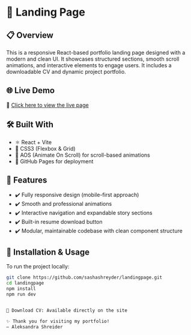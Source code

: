 # 🌟 Landing Page

## 📋 Overview  
This is a responsive React-based portfolio landing page designed with a modern and clean UI. It showcases structured sections, smooth scroll animations, and interactive elements to engage users. It includes a downloadable CV and dynamic project portfolio.

## 🌐 Live Demo  
🔗 [Click here to view the live page](https://sashashreyder.github.io/landingpage/)

## 🛠️ Built With  
- ⚛️ React + Vite  
- 💅 CSS3 (Flexbox & Grid)  
- 🎯 AOS (Animate On Scroll) for scroll-based animations  
- 📄 GitHub Pages for deployment  

## 📌 Features  
- ✔️ Fully responsive design (mobile-first approach)  
- ✔️ Smooth and professional animations  
- ✔️ Interactive navigation and expandable story sections  
- ✔️ Built-in resume download button  
- ✔️ Modular, maintainable codebase with clean component structure  

## 🚀 Installation & Usage  

To run the project locally:

```bash
git clone https://github.com/sashashreyder/landingpage.git
cd landingpage
npm install
npm run dev


📄 Download CV: Available directly on the site

✨ Thank you for visiting my portfolio!
— Aleksandra Shreider

